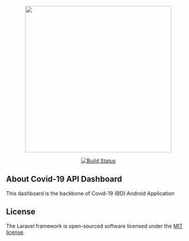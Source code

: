 <p align="center"><img src="https://binarybase.io/img/logo.png" width="400"></p>

<p align="center">
<a href="https://travis-ci.org/github/BinaryBase-io/Covid-19-API-Dashboard"><img src="https://travis-ci.org/BinaryBase-io/Covid-19-API-Dashboard.svg?branch=master" alt="Build Status"></a>
</p>

## About Covid-19 API Dashboard

This dashboard is the backbone of Covid-19 (BD) Android Application

## License

The Laravel framework is open-sourced software licensed under the [MIT license](https://opensource.org/licenses/MIT).
